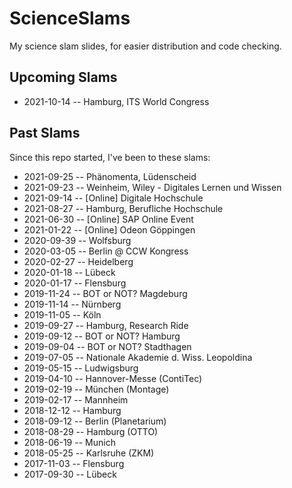 # ScienceSlams
My science slam slides, for easier distribution and code checking.

## Upcoming Slams

- 2021-10-14 -- Hamburg, ITS World Congress

## Past Slams

Since this repo started, I've been to these slams:

- 2021-09-25 -- Phänomenta, Lüdenscheid
- 2021-09-23 -- Weinheim, Wiley - Digitales Lernen und Wissen
- 2021-09-14 -- [Online] Digitale Hochschule
- 2021-08-27 -- Hamburg, Berufliche Hochschule
- 2021-06-30 -- [Online] SAP Online Event
- 2021-01-22 -- [Online] Odeon Göppingen
- 2020-09-39 -- Wolfsburg
- 2020-03-05 -- Berlin @ CCW Kongress
- 2020-02-27 -- Heidelberg
- 2020-01-18 -- Lübeck
- 2020-01-17 -- Flensburg
- 2019-11-24 -- BOT or NOT? Magdeburg
- 2019-11-14 -- Nürnberg
- 2019-11-05 -- Köln
- 2019-09-27 -- Hamburg, Research Ride
- 2019-09-12 -- BOT or NOT? Hamburg
- 2019-09-04 -- BOT or NOT? Stadthagen
- 2019-07-05 -- Nationale Akademie d. Wiss. Leopoldina
- 2019-05-15 -- Ludwigsburg
- 2019-04-10 -- Hannover-Messe (ContiTec)
- 2019-02-19 -- München (Montage)
- 2019-02-17 -- Mannheim
- 2018-12-12 -- Hamburg
- 2018-09-12 -- Berlin (Planetarium)
- 2018-08-29 -- Hamburg (OTTO)
- 2018-06-19 -- Munich
- 2018-05-25 -- Karlsruhe (ZKM)
- 2017-11-03 -- Flensburg
- 2017-09-30 -- Lübeck
